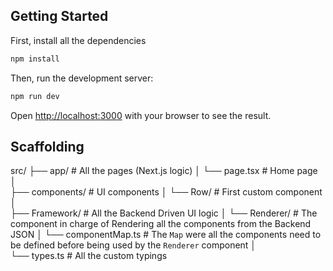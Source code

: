 ## Getting Started

First, install all the dependencies

```bash
npm install
```

Then, run the development server:

```bash
npm run dev
```

Open [http://localhost:3000](http://localhost:3000) with your browser to see the result.

## Scaffolding

src/
├── app/                                     # All the pages (Next.js logic)
│   └── page.tsx                             # Home page
│                 
├── components/                              # UI components
│   └── Row/                                 # First custom component
│                 
├── Framework/                               # All the Backend Driven UI logic
│   └── Renderer/                            # The component in charge of Rendering all the components from the Backend JSON
│   └── componentMap.ts                      # The `Map` were all the components need to be defined before being used by the `Renderer` component
│                 
└── types.ts                                 # All the custom typings

